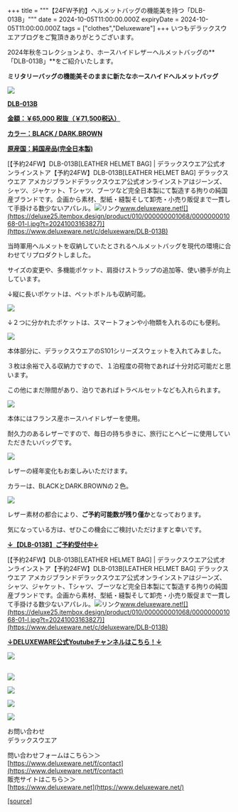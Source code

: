 +++
title = """【24FW予約】ヘルメットバッグの機能美を持つ「DLB-013B」"""
date = 2024-10-05T11:00:00.000Z
expiryDate = 2024-10-05T11:00:00.000Z
tags = ["clothes","Deluxeware"]
+++
いつもデラックスウエアブログをご覧頂きありがとうございます。

2024年秋冬コレクションより、ホースハイドレザーヘルメットバッグの**「DLB-013B」**をご紹介いたします。

**ミリタリーバッグの機能美そのままに新たなホースハイドヘルメットバッグ**

[![](https://stat.ameba.jp/user_images/20241005/10/deluxeware/0d/94/j/o0800080015494226141.jpg)](https://www.deluxeware.net/c/deluxeware/DLB-013B)

**[DLB-013B](https://www.deluxeware.net/c/deluxeware/DLB-013B)**

**[金額：￥65,000 税抜（￥71,500税込）](https://www.deluxeware.net/c/deluxeware/DLB-013B)**

**[カラー：BLACK / DARK.BROWN](https://www.deluxeware.net/c/deluxeware/DLB-013B)**

**[原産国：純国産品(完全日本製)](https://www.deluxeware.net/c/deluxeware/DLB-013B)**

[【予約24FW】DLB-013B\[LEATHER HELMET BAG\] | デラックスウエア公式オンラインストア【予約24FW】DLB-013B\[LEATHER HELMET BAG\] デラックスウエア アメカジブランドデラックスウエア公式オンラインストアはジーンズ、シャツ、ジャケット、Tシャツ、ブーツなど完全日本製にて製造する拘りの純国産ブランドです。企画から素材、型紙・縫製そして卸売・小売り販促まで一貫して手掛ける数少ないアパレル。![リンク](https://c.stat100.ameba.jp/ameblo/symbols/v3.20.0/svg/gray/editor_link.svg)www.deluxeware.net![](https://deluxe25.itembox.design/product/010/000000001068/000000001068-01-l.jpg?t=20241003163827)](https://www.deluxeware.net/c/deluxeware/DLB-013B)

当時軍用ヘルメットを収納していたとされるヘルメットバッグを現代の環境に合わせてリプロダクトしました。

サイズの変更や、多機能ポケット、肩掛けストラップの追加等、使い勝手が向上しています。

↓縦に長いポケットは、ペットボトルも収納可能。

[![](https://stat.ameba.jp/user_images/20241005/10/deluxeware/dc/0b/j/o0800100015494229755.jpg)](https://stat.ameba.jp/user_images/20241005/10/deluxeware/dc/0b/j/o0800100015494229755.jpg)

↓２つに分かれたポケットは、スマートフォンや小物類を入れるのにも便利。

[![](https://stat.ameba.jp/user_images/20241005/10/deluxeware/09/f5/j/o0800100015494229749.jpg)](https://stat.ameba.jp/user_images/20241005/10/deluxeware/09/f5/j/o0800100015494229749.jpg)

本体部分に、デラックスウエアのS101シリーズスウェットを入れてみました。

３枚は余裕で入る収納力ですので、１泊程度の荷物であれば十分対応可能だと思います。

この他にまだ隙間があり、泊りであればトラベルセットなども入れられます。

[![](https://stat.ameba.jp/user_images/20241005/10/deluxeware/2c/2d/j/o0800100015494230452.jpg)](https://stat.ameba.jp/user_images/20241005/10/deluxeware/2c/2d/j/o0800100015494230452.jpg)

本体にはフランス産ホースハイドレザーを使用。

耐久力のあるレザーですので、毎日の持ち歩きに、旅行にとヘビーに使用していただきたいバッグです。

[![](https://stat.ameba.jp/user_images/20241005/10/deluxeware/72/3e/j/o0800080015494234692.jpg)](https://stat.ameba.jp/user_images/20241005/10/deluxeware/72/3e/j/o0800080015494234692.jpg)

レザーの経年変化もお楽しみいただけます。

カラーは、BLACKとDARK.BROWNの２色。

[![](https://stat.ameba.jp/user_images/20241005/10/deluxeware/fb/18/j/o0800080015494233081.jpg)](https://stat.ameba.jp/user_images/20241005/10/deluxeware/fb/18/j/o0800080015494233081.jpg)

レザー素材の都合により、**ご予約可能数が残り僅か**となっております。

気になっている方は、ぜひこの機会にご検討いただけますと幸いです。

**[↓【DLB-013B】ご予約受付中↓](https://www.deluxeware.net/c/deluxeware/DLB-013B)**

[【予約24FW】DLB-013B\[LEATHER HELMET BAG\] | デラックスウエア公式オンラインストア【予約24FW】DLB-013B\[LEATHER HELMET BAG\] デラックスウエア アメカジブランドデラックスウエア公式オンラインストアはジーンズ、シャツ、ジャケット、Tシャツ、ブーツなど完全日本製にて製造する拘りの純国産ブランドです。企画から素材、型紙・縫製そして卸売・小売り販促まで一貫して手掛ける数少ないアパレル。![リンク](https://c.stat100.ameba.jp/ameblo/symbols/v3.20.0/svg/gray/editor_link.svg)www.deluxeware.net![](https://deluxe25.itembox.design/product/010/000000001068/000000001068-01-l.jpg?t=20241003163827)](https://www.deluxeware.net/c/deluxeware/DLB-013B)

**[↓DELUXEWARE公式Youtubeチャンネルはこちら！↓](https://www.youtube.com/DeluxewareCo)**

[![](https://stat.ameba.jp/user_images/20240925/15/deluxeware/90/0c/j/o0930020015490450615.jpg?caw=800)](https://ameblo.jp/deluxeware/image-12868871102-15490450615.html)  
 

[![](https://stat.ameba.jp/user_images/20240614/12/deluxeware/fb/b4/j/o0800026015451324172.jpg?caw=800)](https://www.deluxeware.net/c/2024FWreserveall)

[![](https://stat.ameba.jp/user_images/20240315/15/deluxeware/04/7f/j/o0800026015413271803.jpg?caw=800)](https://www.instagram.com/deluxeware/?hl=ja)

[![](https://stat.ameba.jp/user_images/20220415/12/deluxeware/3b/ce/j/o0800026015103175481.jpg?caw=800)](https://www.deluxeware.net/f/headstore)

[![](https://stat.ameba.jp/user_images/20220415/12/deluxeware/d7/c6/j/o0800026015103175487.jpg?caw=800)](https://www.deluxeware.net/)

お問い合わせ  
デラックスウエア

問い合わせフォームはこちら＞＞  
[https://www.deluxeware.net/f/contact](https://www.deluxeware.net/f/contact)  
販売サイトはこちら＞＞  
[https://www.deluxeware.net](https://www.deluxeware.net/)

[[source]](https://ameblo.jp/deluxeware/entry-12870085560.html)
